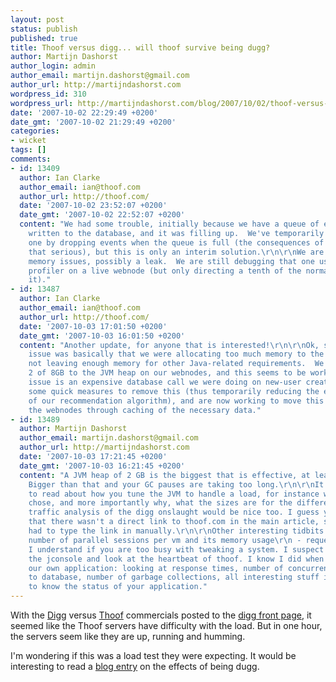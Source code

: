 ```yaml
---
layout: post
status: publish
published: true
title: Thoof versus digg... will thoof survive being dugg?
author: Martijn Dashorst
author_login: admin
author_email: martijn.dashorst@gmail.com
author_url: http://martijndashorst.com
wordpress_id: 310
wordpress_url: http://martijndashorst.com/blog/2007/10/02/thoof-versus-digg-will-thoof-survive-being-dugg/
date: '2007-10-02 22:29:49 +0200'
date_gmt: '2007-10-02 21:29:49 +0200'
categories:
- wicket
tags: []
comments:
- id: 13409
  author: Ian Clarke
  author_email: ian@thoof.com
  author_url: http://thoof.com/
  date: '2007-10-02 23:52:07 +0200'
  date_gmt: '2007-10-02 22:52:07 +0200'
  content: "We had some trouble, initially because we have a queue of events being
    written to the database, and it was filling up.  We've temporarily solved that
    one by dropping events when the queue is full (the consequences of this are not
    that serious), but this is only an interim solution.\r\n\r\nWe are currently experiencing
    memory issues, possibly a leak.  We are still debugging that one using a heap
    profiler on a live webnode (but only directing a tenth of the normal traffic to
    it)."
- id: 13487
  author: Ian Clarke
  author_email: ian@thoof.com
  author_url: http://thoof.com/
  date: '2007-10-03 17:01:50 +0200'
  date_gmt: '2007-10-03 16:01:50 +0200'
  content: "Another update, for anyone that is interested!\r\n\r\nOk, so the memory
    issue was basically that we were allocating too much memory to the JVM heap, and
    not leaving enough memory for other Java-related requirements.  We've now allocating
    2 of 8GB to the JVM heap on our webnodes, and this seems to be working well.\r\n\r\nAnother
    issue is an expensive database call we were doing on new-user creation.  We took
    some quick measures to remove this (thus temporarily reducing the effectiveness
    of our recommendation algorithm), and are now working to move this workload into
    the webnodes through caching of the necessary data."
- id: 13489
  author: Martijn Dashorst
  author_email: martijn.dashorst@gmail.com
  author_url: http://martijndashorst.com
  date: '2007-10-03 17:21:45 +0200'
  date_gmt: '2007-10-03 16:21:45 +0200'
  content: "A JVM heap of 2 GB is the biggest that is effective, at least on sun JVM's.
    Bigger than that and your GC pauses are taking too long.\r\n\r\nIt would be nice
    to read about how you tune the JVM to handle a load, for instance what GC you
    chose, and more importantly why, what the sizes are for the different generations.\r\n\r\nA
    traffic analysis of the digg onslaught would be nice too. I guess you were fortunate
    that there wasn't a direct link to thoof.com in the main article, so that people
    had to type the link in manually.\r\n\r\nOther interesting tidbits are:\r\n -
    number of parallel sessions per vm and its memory usage\r\n - requests per second\r\n\r\nBut
    I understand if you are too busy with tweaking a system. I suspect you are monitoring
    the jconsole and look at the heartbeat of thoof. I know I did when I was monitoring
    our own application: looking at response times, number of concurrent connections
    to database, number of garbage collections, all interesting stuff if you want
    to know the status of your application."
---
```

<p>With the <a href="http://digg.com">Digg</a> versus <a href="http://thoof.com">Thoof</a> commercials posted to the <a href="http://digg.com/videos_comedy/Thoof_vs_Digg">digg front page</a>, it seemed like the Thoof servers have difficulty with the load. But in one hour, the servers seem like they are up, running and humming.</p>
<p>I'm wondering if this was a load test they were expecting. It would be interesting to read a <a href="http://blog.thoof.com/?p=47" title="Thoof Blog  &raquo; Blog Archive   &raquo; Thoof vs. Digg on Digg!">blog entry</a> on the effects of being dugg.</p>
